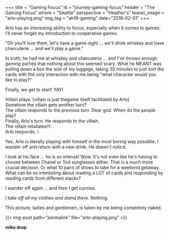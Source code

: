 +++
title = "Gaming Focus"
id = "journey-gaming-focus"
header = "The Gaming Focus"
where = "Seattle"
perspective = "Heather's"
teaser_image = "arlo-playing.png"
img_tag = "ah19-gaming"
date="2018-02-01"
+++

Arlo has an interesting ability to focus, especially when it comes to games. I'll never forget my introduction to cooperative games.

"Oh you'll love them, let's have a game night … we'll drink whiskey and have charcuterie … and we'll play a game."<!--more-->

In truth, he had me at whiskey and charcuterie … and I've thrown enough gaming parties that nothing about this seemed scary. What he MEANT was pulling down a box the size of my luggage, taking 30 minutes to just sort the cards with the only interaction with me being "what character would you like to play?"

Finally, we get to start! YAY!

Villain plays. [villain is just thegame itself facilitated by Arlo] \
Somehow the villain gets another turn? \
The villain responds to the previous turn. Dear god. When do the people play? \
Finally, Arlo's turn. He responds to the villain. \
The villain retaliates!!! \
Arlo responds. \

Yes, Arlo is literally playing with himself in the most boring way possible. I wander off and return with a new drink. He doesn't notice.

I look at his face … he is so intense! Wow. It's not even like he's having to choose between Chanel or Tod sunglasses either. That is a much more crucial decision. Or what 10 pairs of shoes to take for a weekend getaway. What can be so interesting about reading a LOT of cards and responding by reading cards from different stacks?

I wander off again … and then I get curious.

_I take off all my clothes and stand there._ Nothing.

This picture, ladies and gentlemen, is taken by me being completely naked.

{{< img-post path="permalink" file="arlo-playing.png" >}}

**mike drop**
